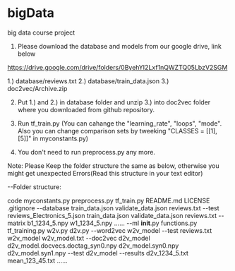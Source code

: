 # bigData
big data course project


1. Please download the database and models from our google drive, link below

https://drive.google.com/drive/folders/0ByehYI2Lxf1nQWZTQ05LbzV2SGM

  1.) database/reviews.txt
  2.) database/train_data.json
  3.) doc2vec/Archive.zip

2. Put 1.) and 2.) in database folder and unzip 3.) into doc2vec folder where you downloaded from github repository.

4. Run tf_train.py (You can cahange the "learning_rate", "loops", "mode". Also you can change comparison sets by tweeking "CLASSES = [[1], [5]]" in myconstants.py)

5. You don't need to run preprocess.py any more.




Note: Please Keep the folder structure the same as below, otherwise you might get unexpected Errors(Read this structure in your text editor)

--Folder structure:

code
  myconstants.py
  preprocess.py
  tf_train.py
  README.md
  LICENSE
  .gitignore
--database
    train_data.json
    validate_data.json
    reviews.txt
  --test
      reviews_Electronics_5.json
      train_data.json
      validate_data.json
      reviews.txt
  --matrix
      b1_1234_5.npy
      w1_1234_5.npy
      ......
--ml
    __init__.py
    functions.py
    tf_training.py
    w2v.py
    d2v.py
--word2vec
    w2v_model
  --test
      reviews.txt
      w2v_model
      w2v_model.txt
--doc2vec
    d2v_model
    d2v_model.docvecs.doctag_syn0.npy
    d2v_model.syn0.npy
    d2v_model.syn1.npy
  --test
      d2v_model
--results
    d2v_1234_5.txt
    mean_123_45.txt
    ......
